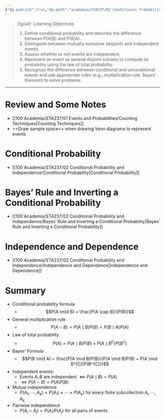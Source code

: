 ```yaml
---
{"dg-publish":true,"dg-path":"academia/STA237/02 Conditional Probability and Independence/Week 3 - Conditional Probability and Independence.md","permalink":"/academia/sta-237/02-conditional-probability-and-independence/week-3-conditional-probability-and-independence/","tags":["#lecture","#note","stats","university"],"created":"2024-09-17T16:54:30.000-04:00","updated":"2024-11-27T11:28:43.000-05:00"}
---
```



> [!goal]- Learning Objectives
>
> 1. Define conditional probability and describe the difference between P(A|B) and P(B|A).
> 2. Distinguish between mutually exclusive (disjoint) and independent events.
> 3. Assess whether or not events are independent.
> 4. Represent an event as several disjoint subsets to compute its probability using the law of total probability.
> 5. Recognize the difference between conditional and unconditional events and use appropriate rules (e.g., multiplication rule, Bayes’ theorem) to solve problems.

---

# Review and Some Notes

- [[100 Academia/STA237/01 Events and Probabilities/Counting Techniques\|Counting Techniques]]
- ==Draw sample space== when drawing Venn diagrams to represent events

# Conditional Probability

- [[100 Academia/STA237/02 Conditional Probability and Independence/Conditional Probability\|Conditional Probability]]

# Bayes’ Rule and Inverting a Conditional Probability

- [[100 Academia/STA237/02 Conditional Probability and Independence/Bayes’ Rule and Inverting a Conditional Probability\|Bayes’ Rule and Inverting a Conditional Probability]]

# Independence and Dependence

- [[100 Academia/STA237/02 Conditional Probability and Independence/Independence and Dependence\|Independence and Dependence]]

# Summary

- Conditional probability formula
    - $$P(A \mid B) = \frac{P(A \cap B)}{P(B)}$$
- General multiplication rule
    - $$P(A \cap B) = P(A \mid B)P(B) = P(B \mid A)P(A)$$
- Law of total probability
    - $$P(A) = P(A \mid B)P(B) + P(A \mid B^{C})P(B^{C})$$
- Bayes’ Formula
    - $$P(B \mid A) = \frac{P(A \mid B)P(B)}{P(A \mid B)P(B) + P(A \mid B^{C})P(B^{C})}$$
- Independent events:
    - Events $A, B$ are independent $\iff P(A \mid B) = P(A)$
    - $\iff P(A \cap B) = P(A)P(B)$
- Mutual independence
    - $P(A_{1}, \cdots , A_{k}) = P(A_{1}) \times \cdots \times P(A_{k})$ for every finite subcollection $A_{i}, \cdots, A_{k}$
- Pairwise independence
    - $P(A_{i} \cap A_{j}) = P(A_{i})P(A_{j})$ for all pairs of events
